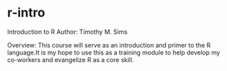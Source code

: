 # r-intro
Introduction to R
Author: Timothy M. Sims

Overview: This course will serve as an introduction and primer to the R language.It is my hope to use this as a training module to help develop my co-workers and evangelize R as a core skill.
